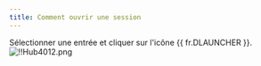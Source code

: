 ```yaml
---
title: Comment ouvrir une session
---
```

Sélectionner une entrée et cliquer sur l'icône {{ fr.DLAUNCHER }}.  
![!!Hub4012.png](https://webdevolutions.azureedge.net/docs/fr/hub/Hub4012.png) 

